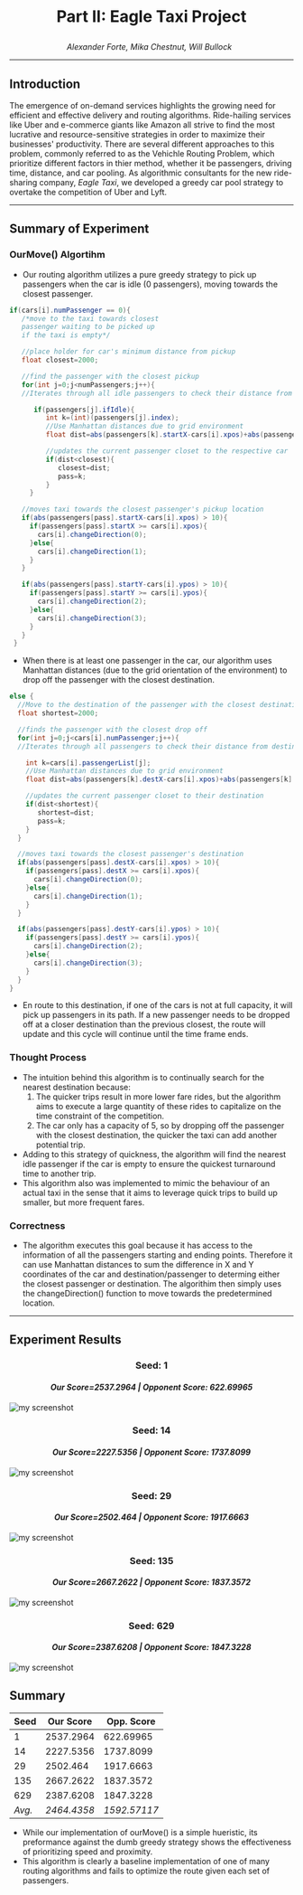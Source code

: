 # <p align="center"> **Part II: Eagle Taxi Project**  </p>
*<p align="center"> Alexander Forte, Mika Chestnut, Will Bullock   </p>*

___
## **Introduction**
The emergence of on-demand services highlights the growing need for efficient and effective delivery and routing algorithms. Ride-hailing services like Uber and e-commerce giants like Amazon all strive to find the most lucrative and resource-sensitive strategies in order to maximize their businesses' productivity. There are several different approaches to this problem, commonly referred to as the Vehichle Routing Problem, which prioritize different factors in thier method, whether it be passengers, driving time, distance, and car pooling. As algorithmic consultants for the new ride-sharing company, *Eagle Taxi*, we developed a greedy car pool strategy to overtake the competition of Uber and Lyft.

___
## **Summary of Experiment**
### OurMove() Algortihm
* Our routing algorithm utilizes a pure greedy strategy to pick up passengers when the car is idle (0 passengers), moving towards the closest passenger.

```java
if(cars[i].numPassenger == 0){
   /*move to the taxi towards closest
   passenger waiting to be picked up
   if the taxi is empty*/

   //place holder for car's minimum distance from pickup
   float closest=2000;

   //find the passenger with the closest pickup
   for(int j=0;j<numPassengers;j++){
   //Iterates through all idle passengers to check their distance from the car's current position

      if(passengers[j].ifIdle){
         int k=(int)(passengers[j].index);
         //Use Manhattan distances due to grid environment
         float dist=abs(passengers[k].startX-cars[i].xpos)+abs(passengers[k].startY-cars[i].ypos);

         //updates the current passenger closet to the respective car
         if(dist<closest){
            closest=dist;
            pass=k;
         }
     }

   //moves taxi towards the closest passenger's pickup location
   if(abs(passengers[pass].startX-cars[i].xpos) > 10){
     if(passengers[pass].startX >= cars[i].xpos){
       cars[i].changeDirection(0);
     }else{
       cars[i].changeDirection(1);
     }
   }

   if(abs(passengers[pass].startY-cars[i].ypos) > 10){
     if(passengers[pass].startY >= cars[i].ypos){
       cars[i].changeDirection(2);
     }else{
       cars[i].changeDirection(3);
     }
   }
 }
 ```
   * When there is at least one passenger in the car, our algorithm uses Manhattan distances (due to the grid orientation of the environment) to drop off the passenger with the closest destination.
  ```java
  else {
    //Move to the destination of the passenger with the closest destination
    float shortest=2000;

    //finds the passenger with the closest drop off
    for(int j=0;j<cars[i].numPassenger;j++){
    //Iterates through all passengers to check their distance from destination

      int k=cars[i].passengerList[j];
      //Use Manhattan distances due to grid environment
      float dist=abs(passengers[k].destX-cars[i].xpos)+abs(passengers[k].destY-cars[i].ypos);

      //updates the current passenger closet to their destination
      if(dist<shortest){
         shortest=dist;
         pass=k;
      }
    }

    //moves taxi towards the closest passenger's destination
    if(abs(passengers[pass].destX-cars[i].xpos) > 10){
      if(passengers[pass].destX >= cars[i].xpos){
        cars[i].changeDirection(0);
      }else{
        cars[i].changeDirection(1);
      }
    }

    if(abs(passengers[pass].destY-cars[i].ypos) > 10){
      if(passengers[pass].destY >= cars[i].ypos){
        cars[i].changeDirection(2);
      }else{
        cars[i].changeDirection(3);
      }
    }
  }
  ```
   * En route to this destination, if one of the cars is not at full capacity, it will pick up passengers in its path. If a new passenger needs to be dropped off at a closer destination than the previous closest, the route will update and this cycle will continue until the time frame ends.

### Thought Process
* The intuition behind this algorithm is to continually search for the nearest destination because:
  1. The  quicker trips result in more lower fare rides, but the algorithm aims to execute a large quantity of these rides to capitalize on the time constraint of the competition.
  2. The car only has a capacity of 5, so by dropping off the passenger with the closest destination, the quicker the taxi can add another potential trip.
* Adding to this strategy of quickness, the algorithm will find the nearest idle passenger if the car is empty to ensure the quickest turnaround time to another trip.
* This algorithm also was implemented to mimic the behaviour of an actual taxi in the sense that it aims to leverage quick trips to build up smaller, but more frequent fares.

### Correctness

* The algorithm executes this goal because it has access to the information of all the passengers starting and ending points. Therefore it can use Manhattan distances to sum the difference in X and Y coordinates of the car and destination/passenger to determing either the closest passenger or destination. The algorithim then simply uses the changeDirection() function to move towards the predetermined location.

***
## **Experiment Results**
### <p align="center">Seed: 1</p>
#### <p align="center">*Our Score=2537.2964  |  Opponent Score: 622.69965*</p>
![my screenshot](https://github.com/bullockw/AlgorithmsProj_II/blob/master/TaxiSeed-1.png)


### <p align="center">Seed: 14</p>
#### <p align="center">*Our Score=2227.5356  |  Opponent Score: 1737.8099*</p>
![my screenshot](https://github.com/bullockw/AlgorithmsProj_II/blob/master/TaxiSeed-14.png)

### <p align="center">Seed: 29</p>
#### <p align="center">*Our Score=2502.464  |  Opponent Score: 1917.6663*</p>
![my screenshot](https://github.com/bullockw/AlgorithmsProj_II/blob/master/TaxiSeed-29.png)

### <p align="center">Seed: 135</p>
#### <p align="center">*Our Score=2667.2622  |  Opponent Score: 1837.3572*</p>
![my screenshot](https://github.com/bullockw/AlgorithmsProj_II/blob/master/TaxiSeed-135.png)

### <p align="center">Seed: 629</p>
#### <p align="center">*Our Score=2387.6208  |  Opponent Score: 1847.3228*</p>
![my screenshot](https://github.com/bullockw/AlgorithmsProj_II/blob/master/TaxiSeed-629.png)

## Summary

Seed | Our Score | Opp. Score|
---  |  ---        |  ----|
1 | 2537.2964 | 622.69965
14 |2227.5356 | 1737.8099
29 | 2502.464 | 1917.6663
135 | 2667.2622 | 1837.3572
629 |2387.6208 | 1847.3228
*Avg.* | *2464.4358* | *1592.57117*

 * While our implementation of ourMove() is a simple hueristic, its preformance against the dumb greedy strategy shows the effectiveness of prioritizing speed and proximity.
 * This algorithm is clearly a baseline implementation of one of many routing algorithms and fails to optimize the route given each set of passengers.
